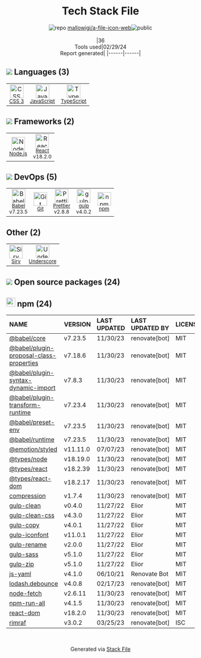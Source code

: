 <!--
&lt;--- Readme.md Snippet without images Start ---&gt;
## Tech Stack
mallowigi/a-file-icon-web is built on the following main stack:

- [JavaScript](https://developer.mozilla.org/en-US/docs/Web/JavaScript) – Languages
- [TypeScript](http://www.typescriptlang.org) – Languages
- [Node.js](http://nodejs.org/) – Frameworks (Full Stack)
- [React](https://reactjs.org/) – Javascript UI Libraries
- [Babel](http://babeljs.io/) – JavaScript Compilers
- [Prettier](https://prettier.io/) – Code Review
- [gulp](http://gulpjs.com/) – JS Build Tools / JS Task Runners
- [Underscore](http://underscorejs.org/) – Javascript Utilities & Libraries

Full tech stack [here](/techstack.md)

&lt;--- Readme.md Snippet without images End ---&gt;

&lt;--- Readme.md Snippet with images Start ---&gt;
## Tech Stack
mallowigi/a-file-icon-web is built on the following main stack:

- <img width='25' height='25' src='https://img.stackshare.io/service/1209/javascript.jpeg' alt='JavaScript'/> [JavaScript](https://developer.mozilla.org/en-US/docs/Web/JavaScript) – Languages
- <img width='25' height='25' src='https://img.stackshare.io/service/1612/bynNY5dJ.jpg' alt='TypeScript'/> [TypeScript](http://www.typescriptlang.org) – Languages
- <img width='25' height='25' src='https://img.stackshare.io/service/1011/n1JRsFeB_400x400.png' alt='Node.js'/> [Node.js](http://nodejs.org/) – Frameworks (Full Stack)
- <img width='25' height='25' src='https://img.stackshare.io/service/1020/OYIaJ1KK.png' alt='React'/> [React](https://reactjs.org/) – Javascript UI Libraries
- <img width='25' height='25' src='https://img.stackshare.io/service/2739/-1wfGjNw.png' alt='Babel'/> [Babel](http://babeljs.io/) – JavaScript Compilers
- <img width='25' height='25' src='https://img.stackshare.io/service/7035/default_66f265943abed56bcdbfca1c866a4261b1fbb063.jpg' alt='Prettier'/> [Prettier](https://prettier.io/) – Code Review
- <img width='25' height='25' src='https://img.stackshare.io/service/844/iruTC031.png' alt='gulp'/> [gulp](http://gulpjs.com/) – JS Build Tools / JS Task Runners
- <img width='25' height='25' src='https://img.stackshare.io/service/1150/underscore-js.png' alt='Underscore'/> [Underscore](http://underscorejs.org/) – Javascript Utilities & Libraries

Full tech stack [here](/techstack.md)

&lt;--- Readme.md Snippet with images End ---&gt;
-->
<div align="center">

# Tech Stack File
![](https://img.stackshare.io/repo.svg "repo") [mallowigi/a-file-icon-web](https://github.com/mallowigi/a-file-icon-web)![](https://img.stackshare.io/public_badge.svg "public")
<br/><br/>
|36<br/>Tools used|02/29/24 <br/>Report generated|
|------|------|
</div>

## <img src='https://img.stackshare.io/languages.svg'/> Languages (3)
<table><tr>
  <td align='center'>
  <img width='36' height='36' src='https://img.stackshare.io/service/6727/css.png' alt='CSS 3'>
  <br>
  <sub><a href="https://developer.mozilla.org/en-US/docs/Web/CSS/CSS3">CSS 3</a></sub>
  <br>
  <sub></sub>
</td>

<td align='center'>
  <img width='36' height='36' src='https://img.stackshare.io/service/1209/javascript.jpeg' alt='JavaScript'>
  <br>
  <sub><a href="https://developer.mozilla.org/en-US/docs/Web/JavaScript">JavaScript</a></sub>
  <br>
  <sub></sub>
</td>

<td align='center'>
  <img width='36' height='36' src='https://img.stackshare.io/service/1612/bynNY5dJ.jpg' alt='TypeScript'>
  <br>
  <sub><a href="http://www.typescriptlang.org">TypeScript</a></sub>
  <br>
  <sub></sub>
</td>

</tr>
</table>

## <img src='https://img.stackshare.io/frameworks.svg'/> Frameworks (2)
<table><tr>
  <td align='center'>
  <img width='36' height='36' src='https://img.stackshare.io/service/1011/n1JRsFeB_400x400.png' alt='Node.js'>
  <br>
  <sub><a href="http://nodejs.org/">Node.js</a></sub>
  <br>
  <sub></sub>
</td>

<td align='center'>
  <img width='36' height='36' src='https://img.stackshare.io/service/1020/OYIaJ1KK.png' alt='React'>
  <br>
  <sub><a href="https://reactjs.org/">React</a></sub>
  <br>
  <sub>v18.2.0</sub>
</td>

</tr>
</table>

## <img src='https://img.stackshare.io/devops.svg'/> DevOps (5)
<table><tr>
  <td align='center'>
  <img width='36' height='36' src='https://img.stackshare.io/service/2739/-1wfGjNw.png' alt='Babel'>
  <br>
  <sub><a href="http://babeljs.io/">Babel</a></sub>
  <br>
  <sub>v7.23.5</sub>
</td>

<td align='center'>
  <img width='36' height='36' src='https://img.stackshare.io/service/1046/git.png' alt='Git'>
  <br>
  <sub><a href="http://git-scm.com/">Git</a></sub>
  <br>
  <sub></sub>
</td>

<td align='center'>
  <img width='36' height='36' src='https://img.stackshare.io/service/7035/default_66f265943abed56bcdbfca1c866a4261b1fbb063.jpg' alt='Prettier'>
  <br>
  <sub><a href="https://prettier.io/">Prettier</a></sub>
  <br>
  <sub>v2.8.8</sub>
</td>

<td align='center'>
  <img width='36' height='36' src='https://img.stackshare.io/service/844/iruTC031.png' alt='gulp'>
  <br>
  <sub><a href="http://gulpjs.com/">gulp</a></sub>
  <br>
  <sub>v4.0.2</sub>
</td>

<td align='center'>
  <img width='36' height='36' src='https://img.stackshare.io/service/1120/lejvzrnlpb308aftn31u.png' alt='npm'>
  <br>
  <sub><a href="https://www.npmjs.com/">npm</a></sub>
  <br>
  <sub></sub>
</td>

</tr>
</table>

## Other (2)
<table><tr>
  <td align='center'>
  <img width='36' height='36' src='https://img.stackshare.io/service/7329/yZ2B2IF1_normal.jpg' alt='Sirv'>
  <br>
  <sub><a href="https://sirv.com">Sirv</a></sub>
  <br>
  <sub></sub>
</td>

<td align='center'>
  <img width='36' height='36' src='https://img.stackshare.io/service/1150/underscore-js.png' alt='Underscore'>
  <br>
  <sub><a href="http://underscorejs.org/">Underscore</a></sub>
  <br>
  <sub></sub>
</td>

</tr>
</table>


## <img src='https://img.stackshare.io/group.svg' /> Open source packages (24)</h2>

## <img width='24' height='24' src='https://img.stackshare.io/service/1120/lejvzrnlpb308aftn31u.png'/> npm (24)

|NAME|VERSION|LAST UPDATED|LAST UPDATED BY|LICENSE|VULNERABILITIES|
|:------|:------|:------|:------|:------|:------|
|[@babel/core](https://www.npmjs.com/@babel/core)|v7.23.5|11/30/23|renovate[bot] |MIT|N/A|
|[@babel/plugin-proposal-class-properties](https://www.npmjs.com/@babel/plugin-proposal-class-properties)|v7.18.6|11/30/23|renovate[bot] |MIT|N/A|
|[@babel/plugin-syntax-dynamic-import](https://www.npmjs.com/@babel/plugin-syntax-dynamic-import)|v7.8.3|11/30/23|renovate[bot] |MIT|N/A|
|[@babel/plugin-transform-runtime](https://www.npmjs.com/@babel/plugin-transform-runtime)|v7.23.4|11/30/23|renovate[bot] |MIT|N/A|
|[@babel/preset-env](https://www.npmjs.com/@babel/preset-env)|v7.23.5|11/30/23|renovate[bot] |MIT|N/A|
|[@babel/runtime](https://www.npmjs.com/@babel/runtime)|v7.23.5|11/30/23|renovate[bot] |MIT|N/A|
|[@emotion/styled](https://www.npmjs.com/@emotion/styled)|v11.11.0|07/07/23|renovate[bot] |MIT|N/A|
|[@types/node](https://www.npmjs.com/@types/node)|v18.19.0|11/30/23|renovate[bot] |MIT|N/A|
|[@types/react](https://www.npmjs.com/@types/react)|v18.2.39|11/30/23|renovate[bot] |MIT|N/A|
|[@types/react-dom](https://www.npmjs.com/@types/react-dom)|v18.2.17|11/30/23|renovate[bot] |MIT|N/A|
|[compression](https://www.npmjs.com/compression)|v1.7.4|11/30/23|renovate[bot] |MIT|N/A|
|[gulp-clean](https://www.npmjs.com/gulp-clean)|v0.4.0|11/27/22|Elior |MIT|N/A|
|[gulp-clean-css](https://www.npmjs.com/gulp-clean-css)|v4.3.0|11/27/22|Elior |MIT|N/A|
|[gulp-copy](https://www.npmjs.com/gulp-copy)|v4.0.1|11/27/22|Elior |MIT|N/A|
|[gulp-iconfont](https://www.npmjs.com/gulp-iconfont)|v11.0.1|11/27/22|Elior |MIT|N/A|
|[gulp-rename](https://www.npmjs.com/gulp-rename)|v2.0.0|11/27/22|Elior |MIT|N/A|
|[gulp-sass](https://www.npmjs.com/gulp-sass)|v5.1.0|11/27/22|Elior |MIT|N/A|
|[gulp-zip](https://www.npmjs.com/gulp-zip)|v5.1.0|11/27/22|Elior |MIT|N/A|
|[js-yaml](https://www.npmjs.com/js-yaml)|v4.1.0|06/10/21|Renovate Bot |MIT|N/A|
|[lodash.debounce](https://www.npmjs.com/lodash.debounce)|v4.0.8|02/17/23|renovate[bot] |MIT|N/A|
|[node-fetch](https://www.npmjs.com/node-fetch)|v2.6.11|11/30/23|renovate[bot] |MIT|N/A|
|[npm-run-all](https://www.npmjs.com/npm-run-all)|v4.1.5|11/30/23|renovate[bot] |MIT|N/A|
|[react-dom](https://www.npmjs.com/react-dom)|v18.2.0|11/30/23|renovate[bot] |MIT|N/A|
|[rimraf](https://www.npmjs.com/rimraf)|v3.0.2|03/25/23|renovate[bot] |ISC|N/A|

<br/>
<div align='center'>

Generated via [Stack File](https://github.com/marketplace/stack-file)
